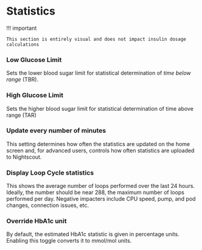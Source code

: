 # Statistics

!!! important
    
    This section is entirely visual and does not impact insulin dosage calculations

### Low Glucose Limit
Sets the lower blood sugar limit for statistical determination of *time below range* (TBR).

### High Glucose Limit
Sets the higher blood sugar limit for statistical determination of time above range (TAR)

### Update every number of minutes
This setting determines how often the statistics are updated on the home screen and, for advanced users, controls how often statistics are uploaded to Nightscout.

### Display Loop Cycle statistics
This shows the average number of loops performed over the last 24 hours. Ideally, the number should be near 288, the maximum number of loops performed per day. Negative impacters include CPU speed, pump, and pod changes, connection issues, etc.

### Override HbA1c unit
By default, the estimated HbA1c statistic is given in percentage units. Enabling this toggle converts it to mmol/mol units.
